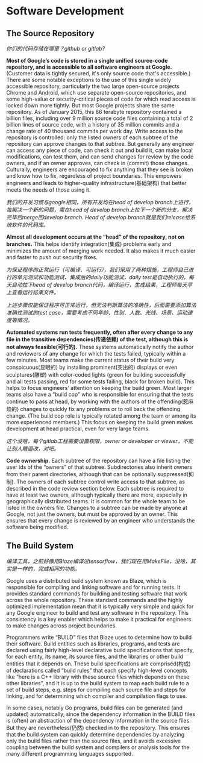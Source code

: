 # Software Development

## The Source Repository

*你们的代码存储在哪里？github or gitlab?*

**Most of Google’s code is stored in a single unified source-code repository, and is accessible to all software engineers at Google.** (Customer data is tightly secured, it's only source code that's accessible.) There are some notable exceptions to the use of this single widely accessible repository, particularly the two large open-source projects Chrome and Android, which use separate open-source repositories, and some high-value or security-critical pieces of code for which read access is locked down more tightly. But most Google projects share the same repository. As of January 2015, this 86 terabyte repository contained a billion files, including over 9 million source code files containing a total of 2 billion lines of source code, with a history of 35 million commits and a change rate of 40 thousand commits per work day. Write access to the repository is controlled: only the listed owners of each subtree of the repository can approve changes to that subtree. But generally any engineer can access any piece of code, can check it out and build it, can make local modifications, can test them, and can send changes for review by the code owners, and if an owner approves, can check in (commit) those changes. Culturally, engineers are encouraged to fix anything that they see is broken and know how to fix, regardless of project boundaries. This empowers engineers and leads to higher-quality infrastructure(基础架构) that better meets the needs of those using it.

*我们的开发习惯与google相同，所有开发均在head of develop branch上进行，每解决一个新的问题，需在head of develop branch上拉下一个新的分支，解决完毕后merge回develop branch. Head of develop branch就是我们release给系统软件的代码库。*

**Almost all development occurs at the “head” of the repository, not on branches.** This helps identify integration(集成) problems early and minimizes the amount of merging work needed. It also makes it much easier and faster to push out security fixes.

*为保证程序的正常运行（可编译、可运行），我们采用了两种措施，工程师自己进行的单元测试和功能测试、集成后的daily功能测试，daily test是自动执行的，每天自动拉下head of develop branch代码，编译运行，生成结果，工程师每天早上查看运行结果文件。*

*上述步骤仅能保证程序可正常运行，但无法判断算法的准确性，后面需要添加算法准确性测试的test case，需要考虑不同年龄、性别、人数、光线、场景、运动速度等情况。*

**Automated systems run tests frequently, often after every change to any file in the transitive dependencies(传递依赖) of the test, although this is not always feasible(可行的).** These systems automatically notify the author and reviewers of any change for which the tests failed, typically within a few minutes. Most teams make the current status of their build very conspicuous(显眼的) by installing prominent(突出的) displays or even sculptures(雕塑) with color-coded lights (green for building successfully and all tests passing, red for some tests failing, black for broken build). This helps to focus engineers’ attention on keeping the build green. Most larger teams also have a “build cop” who is responsible for ensuring that the tests continue to pass at head, by working with the authors of the offending(惹麻烦的) changes to quickly fix any problems or to roll back the offending change. (The build cop role is typically rotated among the team or among its more experienced members.) This focus on keeping the build green makes development at head practical, even for very large teams.

*这个没啥，每个gitlab工程需要设置权限，owner or developer or viewer，不能让别人瞎逼改，对吧。*

**Code ownership.** Each subtree of the repository can have a file listing the user ids of the “owners” of that subtree. Subdirectories also inherit owners from their parent directories, although that can be optionally suppressed(抑制). The owners of each subtree control write access to that subtree, as described in the code review section below. Each subtree is required to have at least two owners, although typically there are more, especially in geographically distributed teams. It is common for the whole team to be listed in the owners file. Changes to a subtree can be made by anyone at Google, not just the owners, but must be approved by an owner. This ensures that every change is reviewed by an engineer who understands the software being modified.

## The Build System

*编译工具，之前好像用Blaze编译过tensorflow，我们现在用MakeFile，没啥，其实是一样的，完成相同的功能。*

Google uses a distributed build system known as Blaze, which is responsible for compiling and linking software and for running tests. It provides standard commands for building and testing software that work across the whole repository. These standard commands and the highly optimized implementation mean that it is typically very simple and quick for any Google engineer to build and test any software in the repository. This consistency is a key enabler which helps to make it practical for engineers to make changes across project boundaries.

Programmers write “BUILD” files that Blaze uses to determine how to build their software. Build entities such as libraries, programs, and tests are declared using fairly high-level declarative build specifications that specify, for each entity, its name, its source files, and the libraries or other build entities that it depends on. These build specifications are comprised(构成) of declarations called “build rules” that each specify high-level concepts like “here is a C++ library with these source files which depends on these other libraries”, and it is up to the build system to map each build rule to a set of build steps, e.g. steps for compiling each source file and steps for linking, and for determining which compiler and compilation flags to use.

In some cases, notably Go programs, build files can be generated (and updated) automatically, since the dependency information in the BUILD files is (often) an abstraction of the dependency information in the source files. But they are nevertheless(仍然) checked in to the repository. This ensures that the build system can quickly determine dependencies by analyzing only the build files rather than the source files, and it avoids excessive coupling between the build system and compilers or analysis tools for the many different programming languages supported.
